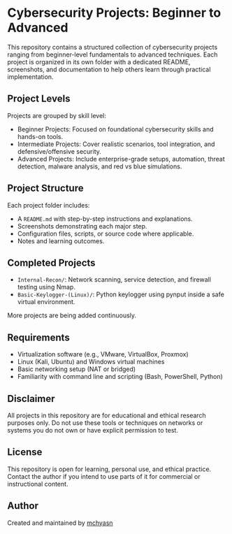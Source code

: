 # Cybersecurity Projects: Beginner to Advanced

This repository contains a structured collection of cybersecurity projects ranging from beginner-level fundamentals to advanced techniques. Each project is organized in its own folder with a dedicated README, screenshots, and documentation to help others learn through practical implementation.

## Project Levels

Projects are grouped by skill level:

- Beginner Projects: Focused on foundational cybersecurity skills and hands-on tools.
- Intermediate Projects: Cover realistic scenarios, tool integration, and defensive/offensive security.
- Advanced Projects: Include enterprise-grade setups, automation, threat detection, malware analysis, and red vs blue simulations.

## Project Structure

Each project folder includes:

- A `README.md` with step-by-step instructions and explanations.
- Screenshots demonstrating each major step.
- Configuration files, scripts, or source code where applicable.
- Notes and learning outcomes.

## Completed Projects

- `Internal-Recon/`: Network scanning, service detection, and firewall testing using Nmap.
- `Basic-Keylogger-(Linux)/`: Python keylogger using pynput inside a safe virtual environment.

More projects are being added continuously.

## Requirements

- Virtualization software (e.g., VMware, VirtualBox, Proxmox)
- Linux (Kali, Ubuntu) and Windows virtual machines
- Basic networking setup (NAT or bridged)
- Familiarity with command line and scripting (Bash, PowerShell, Python)

## Disclaimer

All projects in this repository are for educational and ethical research purposes only. Do not use these tools or techniques on networks or systems you do not own or have explicit permission to test.

## License

This repository is open for learning, personal use, and ethical practice. Contact the author if you intend to use parts of it for commercial or instructional content.

## Author

Created and maintained by [mchyasn](https://github.com/mchyasn)
